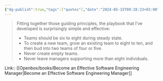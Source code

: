 ```yaml
---
{"dg-publish":true,"tags":["quotes"],"date":"2024-05-15T09:28:23+03:00","title":"guiding principles for team sizing","modified_at":"2024-08-05T15:16:45+03:00","aliases":"guiding principles for team sizing","dg-path":"/quotes/202405150928.md","permalink":"/quotes/202405150928/","dgPassFrontmatter":true}
---
```



> Fitting together those guiding principles, the playbook that I’ve developed is surprisingly simple and effective:
> - Teams should be six to eight during steady state.
> - To create a new team, grow an existing team to eight to ten, and then bud into two teams of four or five.
> - Never create empty teams.
> - Never leave managers supporting more than eight individuals.

Link:: [[Openbox/books/Become an Effective Software Engineering Manager\|Become an Effective Software Engineering Manager]]
